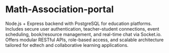# Math-Association-portal
Node.js + Express backend with PostgreSQL for education platforms. Includes secure user authentication, teacher–student connections, event scheduling, book/resource management, and real-time chat via Socket.io. Offers modular RESTful APIs, role-based access, and scalable architecture tailored for edtech and collaborative learning applications.
